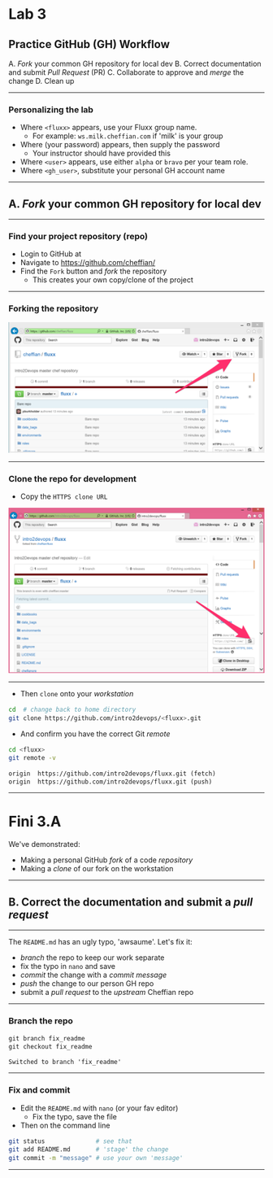 # Lab 3


## Practice GitHub (GH) Workflow

A. _Fork_ your common GH repository for local dev
B. Correct documentation and submit _Pull Request_ (PR)
C. Collaborate to approve and _merge_ the change
D. Clean up


----

### Personalizing the lab

- Where `<fluxx>` appears, use your Fluxx group name.
  - For example: `ws.milk.cheffian.com` if 'milk' is your group
- Where (your password) appears, then supply the password
  - Your instructor should have provided this
- Where `<user>` appears, use either `alpha` or `bravo` per your team role.
- Where `<gh_user>`, substitute your personal GH account name


---

## A. _Fork_ your common GH repository for local dev

----

### Find your project repository (repo)

- Login to GitHub at
- Navigate to https://github.com/cheffian/<fluxx>
- Find the `Fork` button and _fork_ the repository
  - This creates your own copy/clone of the project

----

### Forking the repository

![lab3_forking](images/lab3_forking.png)

----

### Clone the repo for development

- Copy the `HTTPS clone URL`

![lab3_clone](images/lab3_clone.png)

----

- Then `clone` onto your _workstation_

```bash
cd  # change back to home directory
git clone https://github.com/intro2devops/<fluxx>.git
```

- And confirm you have the correct Git _remote_

```bash
cd <fluxx>
git remote -v
```
```
origin  https://github.com/intro2devops/fluxx.git (fetch)
origin  https://github.com/intro2devops/fluxx.git (push)
```

----

# Fini 3.A

We've demonstrated:
- Making a personal GitHub _fork_ of a code _repository_
- Making a _clone_ of our fork on the workstation

---

## B. Correct the documentation and submit a _pull request_

----

The `README.md` has an ugly typo, 'awsaume'. Let's fix it:

- _branch_ the repo to keep our work separate
- fix the typo in `nano` and save
- _commit_ the change with a _commit message_
- _push_ the change to our person GH repo
- submit a _pull request_ to the _upstream_ Cheffian repo

----

### Branch the repo

```command-line
git branch fix_readme
git checkout fix_readme
```
```output
Switched to branch 'fix_readme'
```

----

### Fix and commit

- Edit the `README.md` with `nano` (or your fav editor)
  - Fix the typo, save the file
- Then on the command line

```bash
git status              # see that
git add README.md       # 'stage' the change
git commit -m "message" # use your own 'message'
```






----
